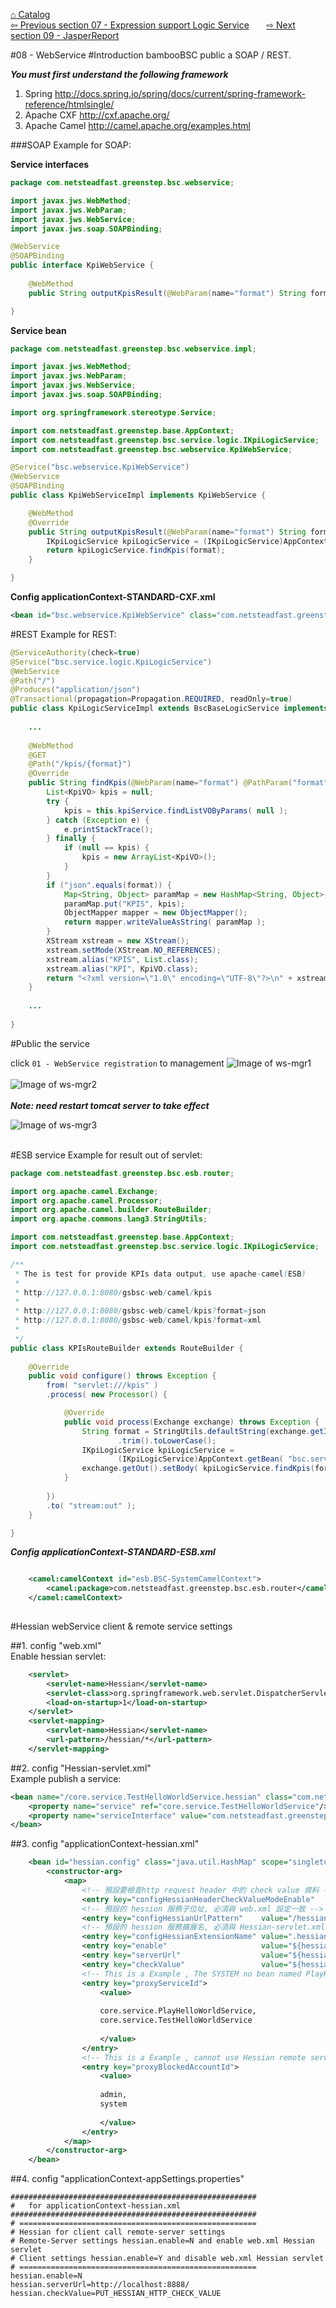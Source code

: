 <a href="https://github.com/billchen198318/bamboobsc/blob/master/core-doc/dev-docs/00-Catalog.md">⌂ Catalog</a><br/>
<a href="https://github.com/billchen198318/bamboobsc/blob/master/core-doc/dev-docs/07-ExpressionSupportLogicService.md"> ⇦ Previous section 07 - Expression support Logic Service</a>
&nbsp;&nbsp;&nbsp;&nbsp;&nbsp;
<a href="https://github.com/billchen198318/bamboobsc/blob/master/core-doc/dev-docs/09-JasperReport.md"> ⇨ Next section 09 -  JasperReport</a>


#08 - WebService
#Introduction
bambooBSC public a SOAP / REST.<br>


***You must first understand the following framework***<br/>
1. Spring http://docs.spring.io/spring/docs/current/spring-framework-reference/htmlsingle/<br/>
2. Apache CXF http://cxf.apache.org/<br/>
3. Apache Camel http://camel.apache.org/examples.html

###SOAP
Example for SOAP:

**Service interfaces**
```JAVA
package com.netsteadfast.greenstep.bsc.webservice;

import javax.jws.WebMethod;
import javax.jws.WebParam;
import javax.jws.WebService;
import javax.jws.soap.SOAPBinding;

@WebService
@SOAPBinding
public interface KpiWebService {
	
	@WebMethod
	public String outputKpisResult(@WebParam(name="format") String format) throws Exception;

}
```

**Service bean**
```JAVA
package com.netsteadfast.greenstep.bsc.webservice.impl;

import javax.jws.WebMethod;
import javax.jws.WebParam;
import javax.jws.WebService;
import javax.jws.soap.SOAPBinding;

import org.springframework.stereotype.Service;

import com.netsteadfast.greenstep.base.AppContext;
import com.netsteadfast.greenstep.bsc.service.logic.IKpiLogicService;
import com.netsteadfast.greenstep.bsc.webservice.KpiWebService;

@Service("bsc.webservice.KpiWebService")
@WebService
@SOAPBinding
public class KpiWebServiceImpl implements KpiWebService {

	@WebMethod
	@Override
	public String outputKpisResult(@WebParam(name="format") String format) throws Exception {
		IKpiLogicService kpiLogicService = (IKpiLogicService)AppContext.getBean("bsc.service.logic.KpiLogicService");		
		return kpiLogicService.findKpis(format);
	}

}
```

**Config applicationContext-STANDARD-CXF.xml**
```XML
<bean id="bsc.webservice.KpiWebService" class="com.netsteadfast.greenstep.bsc.webservice.impl.KpiWebServiceImpl" />
```

#REST
Example for REST:

```JAVA
@ServiceAuthority(check=true)
@Service("bsc.service.logic.KpiLogicService")
@WebService
@Path("/")
@Produces("application/json")
@Transactional(propagation=Propagation.REQUIRED, readOnly=true)
public class KpiLogicServiceImpl extends BscBaseLogicService implements IKpiLogicService {
	
	...
	
	@WebMethod
	@GET
	@Path("/kpis/{format}")
	@Override
	public String findKpis(@WebParam(name="format") @PathParam("format") String format) throws ServiceException, Exception {				
		List<KpiVO> kpis = null;
		try {
			kpis = this.kpiService.findListVOByParams( null );
		} catch (Exception e) {
			e.printStackTrace();
		} finally {
			if (null == kpis) {
				kpis = new ArrayList<KpiVO>();
			}
		}
		if ("json".equals(format)) {
			Map<String, Object> paramMap = new HashMap<String, Object>();
			paramMap.put("KPIS", kpis);
			ObjectMapper mapper = new ObjectMapper();
			return mapper.writeValueAsString( paramMap );
		}		
		XStream xstream = new XStream();
		xstream.setMode(XStream.NO_REFERENCES);		
		xstream.alias("KPIS", List.class);
		xstream.alias("KPI", KpiVO.class);
		return "<?xml version=\"1.0\" encoding=\"UTF-8\"?>\n" + xstream.toXML(kpis);
	}	
	
	...
	
}
```

#Public the service

click `01 - WebService registration` to management
![Image of ws-mgr1](https://raw.githubusercontent.com/billchen198318/bamboobsc/master/core-doc/dev-docs/pics/08-001.jpg)
<br/>
<br/>
![Image of ws-mgr2](https://raw.githubusercontent.com/billchen198318/bamboobsc/master/core-doc/dev-docs/pics/08-002.jpg)
<br/>
<br/>
***Note: need restart tomcat server to take effect***

![Image of ws-mgr3](https://raw.githubusercontent.com/billchen198318/bamboobsc/master/core-doc/dev-docs/pics/08-003.jpg)
<br/>
<br/>

#ESB service
Example for result out of servlet:

```JAVA
package com.netsteadfast.greenstep.bsc.esb.router;

import org.apache.camel.Exchange;
import org.apache.camel.Processor;
import org.apache.camel.builder.RouteBuilder;
import org.apache.commons.lang3.StringUtils;

import com.netsteadfast.greenstep.base.AppContext;
import com.netsteadfast.greenstep.bsc.service.logic.IKpiLogicService;

/**
 * The is test for provide KPIs data output, use apache-camel(ESB) 
 * 
 * http://127.0.0.1:8080/gsbsc-web/camel/kpis
 * 
 * http://127.0.0.1:8080/gsbsc-web/camel/kpis?format=json
 * http://127.0.0.1:8080/gsbsc-web/camel/kpis?format=xml
 * 
 */
public class KPIsRouteBuilder extends RouteBuilder {
	
	@Override
	public void configure() throws Exception {		
		from( "servlet:///kpis" )
		.process( new Processor() {

			@Override
			public void process(Exchange exchange) throws Exception {
				String format = StringUtils.defaultString(exchange.getIn().getHeader("format", String.class))
						.trim().toLowerCase();							
				IKpiLogicService kpiLogicService = 
						(IKpiLogicService)AppContext.getBean( "bsc.service.logic.KpiLogicService" );
				exchange.getOut().setBody( kpiLogicService.findKpis(format) );
			}
			
		})		
		.to( "stream:out" );		
	}

}

```

***Config applicationContext-STANDARD-ESB.xml***
```XML

    <camel:camelContext id="esb.BSC-SystemCamelContext">
    	<camel:package>com.netsteadfast.greenstep.bsc.esb.router</camel:package>
    </camel:camelContext>    
    
```

#Hessian webService
client & remote service settings

##1. config "web.xml"
<br/>
Enable hessian servlet:
```XML
	<servlet>  
    	<servlet-name>Hessian</servlet-name>  
    	<servlet-class>org.springframework.web.servlet.DispatcherServlet</servlet-class>  
		<load-on-startup>1</load-on-startup>  
	</servlet>      
	<servlet-mapping>  
		<servlet-name>Hessian</servlet-name>  
		<url-pattern>/hessian/*</url-pattern>  
	</servlet-mapping> 	
```	

##2. config "Hessian-servlet.xml"
<br/>
Example publish a service:
```XML
<bean name="/core.service.TestHelloWorldService.hessian" class="com.netsteadfast.greenstep.sys.GreenStepHessianServiceExporter">
	<property name="service" ref="core.service.TestHelloWorldService"/>
	<property name="serviceInterface" value="com.netsteadfast.greenstep.service.ITestHelloWorldService"/>
</bean>
```

##3. config "applicationContext-hessian.xml"
```XML
	<bean id="hessian.config" class="java.util.HashMap" scope="singleton" >
		<constructor-arg>
			<map>
				<!-- 預設要檢查http request header 中的 check value 資料 -->
				<entry key="configHessianHeaderCheckValueModeEnable"		value="Y" />
				<!-- 預設的 hession 服務子位址, 必須與 web.xml 設定一致 -->
				<entry key="configHessianUrlPattern"	value="/hessian/" />
				<!-- 預設的 hession 服務擴展名, 必須與 Hessian-servlet.xml 設定一致 -->
				<entry key="configHessianExtensionName"	value=".hessian" />
				<entry key="enable" 					value="${hessian.enable}" />
				<entry key="serverUrl" 					value="${hessian.serverUrl}" />
				<entry key="checkValue" 				value="${hessian.checkValue}" />
				<!-- This is a Example , The SYSTEM no bean named PlayHelloWorldService and TestHelloWorldService -->
			    <entry key="proxyServiceId">
			        <value>
			        
			        core.service.PlayHelloWorldService, 
			        core.service.TestHelloWorldService
			        
			        </value>
			    </entry>
			    <!-- This is a Example , cannot use Hessian remote service proxy user account -->
			    <entry key="proxyBlockedAccountId">
			    	<value>
			    	
			    	admin,
			    	system
			    	
			    	</value>
			    </entry>
			</map>
		</constructor-arg>
    </bean>
```    

##4. config "applicationContext-appSettings.properties"
```
#######################################################
#	for applicationContext-hessian.xml
#######################################################
# =====================================================
# Hessian for client call remote-server settings
# Remote-Server settings hessian.enable=N and enable web.xml Hessian servlet
# Client settings hessian.enable=Y and disable web.xml Hessian servlet
# =====================================================
hessian.enable=N
hessian.serverUrl=http://localhost:8888/
hessian.checkValue=PUT_HESSIAN_HTTP_CHECK_VALUE
```
